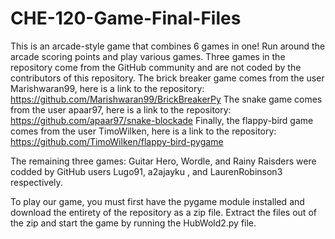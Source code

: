 # CHE-120-Game-Final-Files
This is an arcade-style game that combines 6 games in one! Run around the arcade scoring points and play various games. 
Three games in the repository come from the GitHub community and are not coded by the contributors of this repository.
  The brick breaker game comes from the user Marishwaran99, here is a link to the repository: https://github.com/Marishwaran99/BrickBreakerPy
  The snake game comes from the user apaar97, here is a link to the repository: https://github.com/apaar97/snake-blockade
  Finally, the flappy-bird game comes from the user TimoWilken, here is a link to the repository: https://github.com/TimoWilken/flappy-bird-pygame

The remaining three games: Guitar Hero, Wordle, and Rainy Raisders were codded by GitHub users Lugo91, a2ajayku
, and LaurenRobinson3 respectively.

To play our game, you must first have the pygame module installed and download the entirety of the repository as a zip file.
Extract the files out of the zip and start the game by running the HubWold2.py file.
